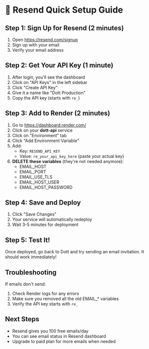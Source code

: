# 🚀 Resend Quick Setup Guide

## Step 1: Sign Up for Resend (2 minutes)

1. Open https://resend.com/signup
2. Sign up with your email
3. Verify your email address

## Step 2: Get Your API Key (1 minute)

1. After login, you'll see the dashboard
2. Click on "API Keys" in the left sidebar
3. Click "Create API Key"
4. Give it a name like "Dott Production"
5. Copy the API key (starts with `re_`)

## Step 3: Add to Render (2 minutes)

1. Go to https://dashboard.render.com/
2. Click on your **dott-api** service
3. Click on "Environment" tab
4. Click "Add Environment Variable"
5. Add:
   - Key: `RESEND_API_KEY`
   - Value: `re_your_api_key_here` (paste your actual key)
6. **DELETE these variables** (they're not needed anymore):
   - EMAIL_HOST
   - EMAIL_PORT
   - EMAIL_USE_TLS
   - EMAIL_HOST_USER
   - EMAIL_HOST_PASSWORD

## Step 4: Save and Deploy

1. Click "Save Changes"
2. Your service will automatically redeploy
3. Wait 3-5 minutes for deployment

## Step 5: Test It!

Once deployed, go back to Dott and try sending an email invitation. It should work immediately!

## Troubleshooting

If emails don't send:
1. Check Render logs for any errors
2. Make sure you removed all the old EMAIL_* variables
3. Verify the API key starts with `re_`

## Next Steps

- Resend gives you 100 free emails/day
- You can see email status in Resend dashboard
- Upgrade to paid plan for more emails when needed